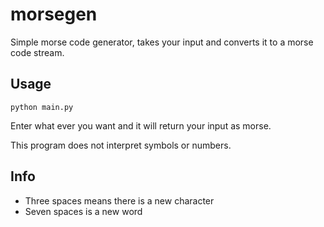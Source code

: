 # morsegen
Simple morse code generator, takes your input and converts it to a morse code stream.

## Usage
```python main.py```

Enter what ever you want and it will return your input as morse.

This program does not interpret symbols or numbers.

## Info
- Three spaces means there is a new character
- Seven spaces is a new word
